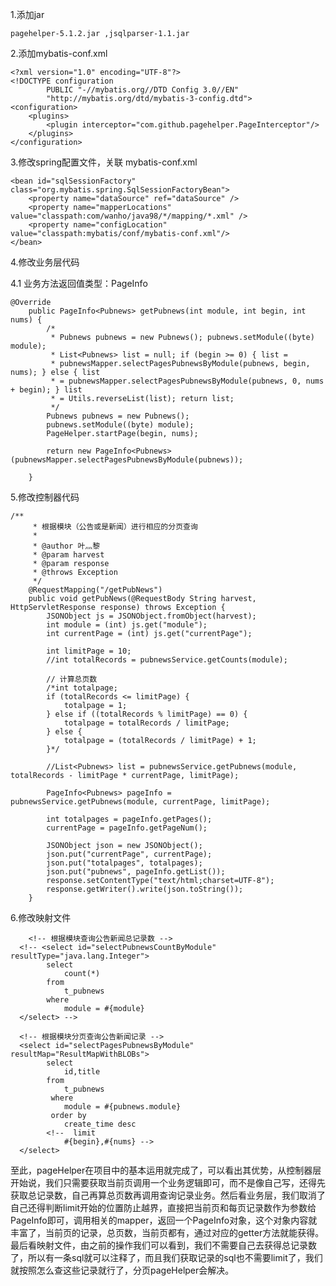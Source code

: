 1.添加jar

    pagehelper-5.1.2.jar ,jsqlparser-1.1.jar

2.添加mybatis-conf.xml

    <?xml version="1.0" encoding="UTF-8"?>
    <!DOCTYPE configuration
            PUBLIC "-//mybatis.org//DTD Config 3.0//EN"
            "http://mybatis.org/dtd/mybatis-3-config.dtd">
    <configuration>
    	<plugins>
    		<plugin interceptor="com.github.pagehelper.PageInterceptor"/>
    	</plugins>
    </configuration>

3.修改spring配置文件，关联 mybatis-conf.xml

    <bean id="sqlSessionFactory" class="org.mybatis.spring.SqlSessionFactoryBean">
    	<property name="dataSource" ref="dataSource" />
    	<property name="mapperLocations" value="classpath:com/wanho/java98/*/mapping/*.xml" />
    	<property name="configLocation" value="classpath:mybatis/conf/mybatis-conf.xml"/>
    </bean>

4.修改业务层代码

4.1 业务方法返回值类型：PageInfo<News>

    @Override
    	public PageInfo<Pubnews> getPubnews(int module, int begin, int nums) {
    		/*
    		 * Pubnews pubnews = new Pubnews(); pubnews.setModule((byte) module);
    		 * List<Pubnews> list = null; if (begin >= 0) { list =
    		 * pubnewsMapper.selectPagesPubnewsByModule(pubnews, begin, nums); } else { list
    		 * = pubnewsMapper.selectPagesPubnewsByModule(pubnews, 0, nums + begin); } list
    		 * = Utils.reverseList(list); return list;
    		 */
    		Pubnews pubnews = new Pubnews();
    		pubnews.setModule((byte) module);
    		PageHelper.startPage(begin, nums);
    
    		return new PageInfo<Pubnews>(pubnewsMapper.selectPagesPubnewsByModule(pubnews));
    
    	}

5.修改控制器代码

    /**
    	 * 根据模块（公告或是新闻）进行相应的分页查询
    	 * 
    	 * @author 叶灬黎
    	 * @param harvest
    	 * @param response
    	 * @throws Exception
    	 */
    	@RequestMapping("/getPubNews")
    	public void getPubNews(@RequestBody String harvest, HttpServletResponse response) throws Exception {
    		JSONObject js = JSONObject.fromObject(harvest);
    		int module = (int) js.get("module");
    		int currentPage = (int) js.get("currentPage");
    
    		int limitPage = 10;
    		//int totalRecords = pubnewsService.getCounts(module);
    
    		// 计算总页数
    		/*int totalpage;
    		if (totalRecords <= limitPage) {
    			totalpage = 1;
    		} else if ((totalRecords % limitPage) == 0) {
    			totalpage = totalRecords / limitPage;
    		} else {
    			totalpage = (totalRecords / limitPage) + 1;
    		}*/
    
    		//List<Pubnews> list = pubnewsService.getPubnews(module, totalRecords - limitPage * currentPage, limitPage);
    		
    		PageInfo<Pubnews> pageInfo =  pubnewsService.getPubnews(module, currentPage, limitPage);
    		
    		int totalpages = pageInfo.getPages();
    		currentPage = pageInfo.getPageNum();
    
    		JSONObject json = new JSONObject();
    		json.put("currentPage", currentPage);
    		json.put("totalpages", totalpages);
    		json.put("pubnews", pageInfo.getList());
    		response.setContentType("text/html;charset=UTF-8");
    		response.getWriter().write(json.toString());
    	}

6.修改映射文件



    	<!-- 根据模块查询公告新闻总记录数 -->
      <!-- <select id="selectPubnewsCountByModule" resultType="java.lang.Integer">
      		select 
      			count(*)
      		from
      			t_pubnews
      		where
      			module = #{module}
      </select> -->
      
      <!-- 根据模块分页查询公告新闻记录 -->
      <select id="selectPagesPubnewsByModule" resultMap="ResultMapWithBLOBs">
      		select
      			id,title
      		from
      		 	t_pubnews
      		 where
      		 	module = #{pubnews.module}
      		 order by
      		 	create_time desc
      		<!--  limit
      		 	#{begin},#{nums} -->
      </select>



至此，pageHelper在项目中的基本运用就完成了，可以看出其优势，从控制器层开始说，我们只需要获取当前页调用一个业务逻辑即可，而不是像自己写，还得先获取总记录数，自己再算总页数再调用查询记录业务。然后看业务层，我们取消了自己还得判断limit开始的位置防止越界，直接把当前页和每页记录数作为参数给PageInfo即可，调用相关的mapper，返回一个PageInfo对象，这个对象内容就丰富了，当前页的记录，总页数，当前页都有，通过对应的getter方法就能获得。最后看映射文件，由之前的操作我们可以看到，我们不需要自己去获得总记录数了，所以有一条sql就可以注释了，而且我们获取记录的sql也不需要limit了，我们就按照怎么查这些记录就行了，分页pageHelper会解决。
